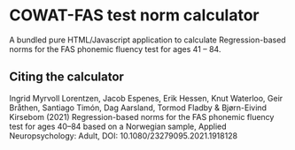 # COWAT-FAS test norm calculator

A bundled pure HTML/Javascript application to calculate  Regression-based norms for the FAS phonemic fluency test for ages 41 – 84.



## Citing the calculator
Ingrid Myrvoll Lorentzen, Jacob Espenes, Erik Hessen, Knut Waterloo, Geir Bråthen, Santiago Timón, Dag Aarsland, Tormod Fladby & Bjørn-Eivind Kirsebom (2021) Regression-based norms for the FAS phonemic fluency test for ages 40–84 based on a Norwegian sample, Applied Neuropsychology: Adult, DOI: 10.1080/23279095.2021.1918128

